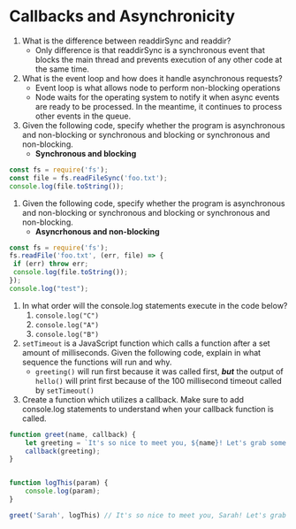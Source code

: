 # Callbacks and Asynchronicity

1. What is the difference between readdirSync and readdir?
    * Only difference is that readdirSync is a synchronous event that blocks the main thread and prevents execution of any other code at the same time.
1. What is the event loop and how does it handle asynchronous requests?
    * Event loop is what allows node to perform non-blocking operations
    * Node waits for the operating system to notify it when async events are ready to be processed. In the meantime, it continues to process other events in the queue.
1. Given the following code, specify whether the program is asynchronous and non-blocking or synchronous and blocking or synchronous and non-blocking.
   * **Synchronous and blocking**

``` Javascript
const fs = require('fs');
const file = fs.readFileSync('foo.txt');
console.log(file.toString());
```

1. Given the following code, specify whether the program is asynchronous and non-blocking or synchronous and blocking or synchronous and non-blocking.
    * **Asyncrhonous and non-blocking**

``` Javascript
const fs = require('fs');
fs.readFile('foo.txt', (err, file) => {
 if (err) throw err;
 console.log(file.toString());
});
console.log("test");
```

1. In what order will the console.log statements execute in the code below?
   1. `console.log("C")`
   1. `console.log("A")`
   1. `console.log("B")`
1. `setTimeout` is a JavaScript function which calls a function after a set amount of milliseconds. Given the following code, explain in what sequence the functions will run and why.
   * `greeting()` will run first because it was called first, ***but*** the output of `hello()` will print first because of the 100 millisecond timeout called by `setTimeout()`
1. Create a function which utilizes a callback. Make sure to add console.log statements to understand when your callback function is called.

``` Javascript
function greet(name, callback) {
    let greeting = `It's so nice to meet you, ${name}! Let's grab some coffee!`;
    callback(greeting);
}


function logThis(param) {
    console.log(param);
}

greet('Sarah', logThis) // It's so nice to meet you, Sarah! Let's grab some coffee!
```